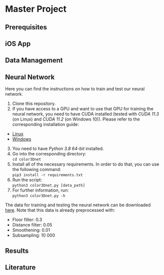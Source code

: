 # Master Project
## Prerequisites
## iOS App
## Data Management
## Neural Network
Here you can find the instructions on how to train and test our neural network.

1. Clone this repository.
2. If you have access to a GPU and want to use that GPU for training the neural network, you need to have CUDA installed (tested with *CUDA 11.3* (on Linux) and *CUDA 11.2* (on Windows 10)). Please refer to the corresponding installation guide:  
  - [Linux](https://docs.nvidia.com/cuda/cuda-installation-guide-linux/index.html)
  - [Windows](//docs.nvidia.com/cuda/cuda-installation-guide-microsoft-windows/index.html)
3. You need to have *Python 3.8 64-bit* installed.
4. Go into the corresponding directory:  
```cd color3Dnet```
5. Install all of the necessary requirements. In order to do that, you can use the following command:  
```pip3 install -r requirements.txt```
6. Run the script:  
```python3 color3Dnet.py [data_path]```
7. For further information, run:  
```python3 color3Dnet.py -h```

The data for training and testing the neural network can be downloaded [here](https://drive.google.com/file/d/1JBKiznmEAJ4bmBXLSUrOOJJwTacLlc63/view?usp=sharing). Note that this data is already preprocessed with:
  - Floor filter: 0.3
  - Distance filter: 0.05
  - Smoothening: 0.01
  - Subsampling: 10 000
## Results
## Literature

